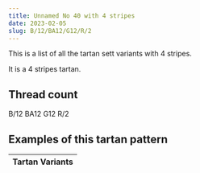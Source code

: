 ```yaml
---
title: Unnamed No 40 with 4 stripes
date: 2023-02-05
slug: B/12/BA12/G12/R/2
---
```

This is a list of all the tartan sett variants with 4 stripes.

It is a 4 stripes tartan.


## Thread count
B/12 BA12 G12 R/2

## Examples of this tartan pattern

| Tartan Variants |
|---------------|
